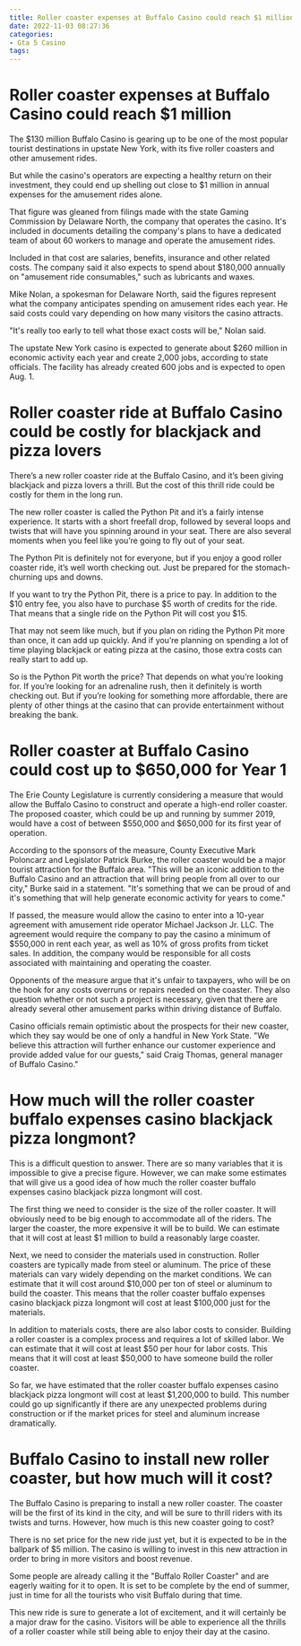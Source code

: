 ```yaml
---
title: Roller coaster expenses at Buffalo Casino could reach $1 million 
date: 2022-11-03 08:27:36
categories:
- Gta 5 Casino
tags:
---
```



#  Roller coaster expenses at Buffalo Casino could reach $1 million 

The $130 million Buffalo Casino is gearing up to be one of the most popular tourist destinations in upstate New York, with its five roller coasters and other amusement rides.

But while the casino's operators are expecting a healthy return on their investment, they could end up shelling out close to $1 million in annual expenses for the amusement rides alone.

That figure was gleaned from filings made with the state Gaming Commission by Delaware North, the company that operates the casino. It's included in documents detailing the company's plans to have a dedicated team of about 60 workers to manage and operate the amusement rides.

Included in that cost are salaries, benefits, insurance and other related costs. The company said it also expects to spend about $180,000 annually on "amusement ride consumables," such as lubricants and waxes.

Mike Nolan, a spokesman for Delaware North, said the figures represent what the company anticipates spending on amusement rides each year. He said costs could vary depending on how many visitors the casino attracts.

"It's really too early to tell what those exact costs will be," Nolan said.

The upstate New York casino is expected to generate about $260 million in economic activity each year and create 2,000 jobs, according to state officials. The facility has already created 600 jobs and is expected to open Aug. 1.

#  Roller coaster ride at Buffalo Casino could be costly for blackjack and pizza lovers 

There’s a new roller coaster ride at the Buffalo Casino, and it’s been giving blackjack and pizza lovers a thrill. But the cost of this thrill ride could be costly for them in the long run.

The new roller coaster is called the Python Pit and it’s a fairly intense experience. It starts with a short freefall drop, followed by several loops and twists that will have you spinning around in your seat. There are also several moments when you feel like you’re going to fly out of your seat.

The Python Pit is definitely not for everyone, but if you enjoy a good roller coaster ride, it’s well worth checking out. Just be prepared for the stomach-churning ups and downs.

If you want to try the Python Pit, there is a price to pay. In addition to the $10 entry fee, you also have to purchase $5 worth of credits for the ride. That means that a single ride on the Python Pit will cost you $15.

That may not seem like much, but if you plan on riding the Python Pit more than once, it can add up quickly. And if you’re planning on spending a lot of time playing blackjack or eating pizza at the casino, those extra costs can really start to add up.

So is the Python Pit worth the price? That depends on what you’re looking for. If you’re looking for an adrenaline rush, then it definitely is worth checking out. But if you’re looking for something more affordable, there are plenty of other things at the casino that can provide entertainment without breaking the bank.

#  Roller coaster at Buffalo Casino could cost up to $650,000 for Year 1 

The Erie County Legislature is currently considering a measure that would allow the Buffalo Casino to construct and operate a high-end roller coaster. The proposed coaster, which could be up and running by summer 2019, would have a cost of between $550,000 and $650,000 for its first year of operation. 

According to the sponsors of the measure, County Executive Mark Poloncarz and Legislator Patrick Burke, the roller coaster would be a major tourist attraction for the Buffalo area. "This will be an iconic addition to the Buffalo Casino and an attraction that will bring people from all over to our city," Burke said in a statement. "It's something that we can be proud of and it's something that will help generate economic activity for years to come." 

If passed, the measure would allow the casino to enter into a 10-year agreement with amusement ride operator Michael Jackson Jr. LLC. The agreement would require the company to pay the casino a minimum of $550,000 in rent each year, as well as 10% of gross profits from ticket sales. In addition, the company would be responsible for all costs associated with maintaining and operating the coaster. 

Opponents of the measure argue that it's unfair to taxpayers, who will be on the hook for any costs overruns or repairs needed on the coaster. They also question whether or not such a project is necessary, given that there are already several other amusement parks within driving distance of Buffalo. 

Casino officials remain optimistic about the prospects for their new coaster, which they say would be one of only a handful in New York State. "We believe this attraction will further enhance our customer experience and provide added value for our guests," said Craig Thomas, general manager of Buffalo Casino."

#  How much will the roller coaster buffalo expenses casino blackjack pizza longmont?

This is a difficult question to answer. There are so many variables that it is impossible to give a precise figure. However, we can make some estimates that will give us a good idea of how much the roller coaster buffalo expenses casino blackjack pizza longmont will cost.

The first thing we need to consider is the size of the roller coaster. It will obviously need to be big enough to accommodate all of the riders. The larger the coaster, the more expensive it will be to build. We can estimate that it will cost at least $1 million to build a reasonably large coaster.

Next, we need to consider the materials used in construction. Roller coasters are typically made from steel or aluminum. The price of these materials can vary widely depending on the market conditions. We can estimate that it will cost around $10,000 per ton of steel or aluminum to build the coaster. This means that the roller coaster buffalo expenses casino blackjack pizza longmont will cost at least $100,000 just for the materials.

In addition to materials costs, there are also labor costs to consider. Building a roller coaster is a complex process and requires a lot of skilled labor. We can estimate that it will cost at least $50 per hour for labor costs. This means that it will cost at least $50,000 to have someone build the roller coaster.

So far, we have estimated that the roller coaster buffalo expenses casino blackjack pizza longmont will cost at least $1,200,000 to build. This number could go up significantly if there are any unexpected problems during construction or if the market prices for steel and aluminum increase dramatically.

#  Buffalo Casino to install new roller coaster, but how much will it cost?

The Buffalo Casino is preparing to install a new roller coaster. The coaster will be the first of its kind in the city, and will be sure to thrill riders with its twists and turns. However, how much is this new coaster going to cost?

There is no set price for the new ride just yet, but it is expected to be in the ballpark of $5 million. The casino is willing to invest in this new attraction in order to bring in more visitors and boost revenue.

Some people are already calling it the "Buffalo Roller Coaster" and are eagerly waiting for it to open. It is set to be complete by the end of summer, just in time for all the tourists who visit Buffalo during that time.

This new ride is sure to generate a lot of excitement, and it will certainly be a major draw for the casino. Visitors will be able to experience all the thrills of a roller coaster while still being able to enjoy their day at the casino.